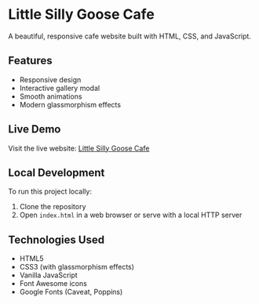# Little Silly Goose Cafe

A beautiful, responsive cafe website built with HTML, CSS, and JavaScript.

## Features
- Responsive design
- Interactive gallery modal
- Smooth animations
- Modern glassmorphism effects

## Live Demo
Visit the live website: [Little Silly Goose Cafe](https://jdt-software.github.io/LittleSillyGoose/)

## Local Development
To run this project locally:
1. Clone the repository
2. Open `index.html` in a web browser or serve with a local HTTP server

## Technologies Used
- HTML5
- CSS3 (with glassmorphism effects)
- Vanilla JavaScript
- Font Awesome icons
- Google Fonts (Caveat, Poppins)

